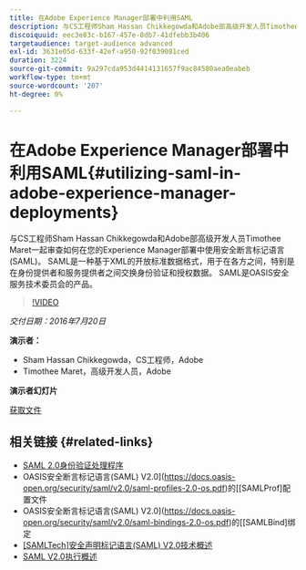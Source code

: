 ```yaml
---
title: 在Adobe Experience Manager部署中利用SAML
description: 与CS工程师Sham Hassan Chikkegowda和Adobe部高级开发人员Timothee Maret一起审查如何在您的Experience Manager部署中使用安全断言标记语言(SAML)。 SAML是一种基于XML的开放标准数据格式，用于在各方之间，特别是在身份提供者和服务提供者之间交换身份验证和授权数据。  SAML是OASIS安全服务技术委员会的产品。
discoiquuid: eec3e83c-b167-457e-8db7-41dfebb3b406
targetaudience: target-audience advanced
exl-id: 3631e05d-633f-42ef-a950-92f039081ced
duration: 3224
source-git-commit: 9a297cda953d4414131657f9ac84580aea0eabeb
workflow-type: tm+mt
source-wordcount: '207'
ht-degree: 0%

---
```


# 在Adobe Experience Manager部署中利用SAML{#utilizing-saml-in-adobe-experience-manager-deployments}

与CS工程师Sham Hassan Chikkegowda和Adobe部高级开发人员Timothee Maret一起审查如何在您的Experience Manager部署中使用安全断言标记语言(SAML)。 SAML是一种基于XML的开放标准数据格式，用于在各方之间，特别是在身份提供者和服务提供者之间交换身份验证和授权数据。  SAML是OASIS安全服务技术委员会的产品。

>[!VIDEO](https://video.tv.adobe.com/v/19299/?quality=9)

*交付日期：2016年7月20日*

**演示者：**

* Sham Hassan Chikkegowda，CS工程师，Adobe
* Timothee Maret，高级开发人员，Adobe

**演示者幻灯片**

[获取文件](assets/aem-gems-072016-saml.pdf)

## 相关链接 {#related-links}

* [SAML 2.0身份验证处理程序](https://docs.adobe.com/docs/en/aem/6-2/administer/security/saml-2-0-authenticationhandler.html)
* OASIS安全断言标记语言(SAML) V2.0](https://docs.oasis-open.org/security/saml/v2.0/saml-profiles-2.0-os.pdf)的[[SAMLProf]配置文件
* OASIS安全断言标记语言(SAML) V2.0](https://docs.oasis-open.org/security/saml/v2.0/saml-bindings-2.0-os.pdf)的[[SAMLBind]绑定
* [[SAMLTech]安全声明标记语言(SAML) V2.0技术概述](https://www.oasis-open.org/committees/download.php/27819/sstc-saml-tech-overview-2.0-cd-02.pdf)
* [SAML V2.0执行概述](https://www.oasis-open.org/committees/download.php/13525/sstc-saml-exec-overview-2.0-cd-01-2col.pdf)
